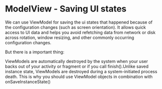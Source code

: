 # ModelView - Saving UI states

We can use ViewModel for saving the ui states that happened because of the configuration changes (such as screen orientation). It allows quick access to UI data and helps you avoid refetching data from network or disk across rotation, window resizing, and other commonly occurring configuration changes.

But there is a important thing:

ViewModels are automatically destroyed by the system when your user backs out of your activity or fragment or if you call finish().Unlike saved instance state, ViewModels are destroyed during a system-initiated process death. This is why you should use ViewModel objects in combination with onSaveInstanceState() 



